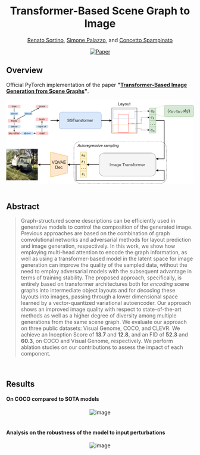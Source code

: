 
<div align="center">    
 
# Transformer-Based Scene Graph to Image
[Renato Sortino](https://github.com/rensortino), [Simone Palazzo](https://github.com/simopal6), and [Concetto Spampinato](https://github.com/cspampin)

[![Paper](http://img.shields.io/badge/paper-arxiv.2303.04634-B31B1B.svg)](https://arxiv.org/abs/2303.04634)

</div>

## Overview   
Official PyTorch implementation of the paper __"[Transformer-Based Image Generation from Scene Graphs](https://arxiv.org/abs/2303.04634)"__.
<div align=center><img width="700" alt="image" src="images/architecture.png"></div>
<br/>

## Abstract
>Graph-structured scene descriptions can be efficiently used in generative models to control the composition of the generated image. Previous approaches are based on the combination of graph convolutional networks and adversarial methods for layout prediction and image generation, respectively. In this work, we show how employing multi-head attention to encode the graph information, as well as using a transformer-based model in the latent space for image generation can improve the quality of the sampled data, without the need to employ adversarial models with the subsequent advantage in terms of training stability. The proposed approach, specifically, is entirely based on transformer architectures both for _encoding_ scene graphs into intermediate object layouts and for _decoding_ these layouts into images, passing through a lower dimensional space learned by a vector-quantized variational autoencoder. Our approach shows an improved image quality with respect to state-of-the-art methods as well as a higher degree of diversity among multiple generations from the same scene graph.  We evaluate our approach on three public datasets: Visual Genome, COCO, and CLEVR. We achieve an Inception Score of **13.7** and **12.8**, and an FID of **52.3** and **60.3**, on COCO and Visual Genome, respectively. We perform ablation studies on our contributions to assess the impact of each component.

 <br/>

## Results
#### On COCO compared to SOTA models
<div align=center><img width="700" alt="image" src="images/sota.png"></div>

<br/>

#### Analysis on the robustness of the model to input perturbations
<div align=center><img width="700" alt="image" src="images/alterations.png"></div>
